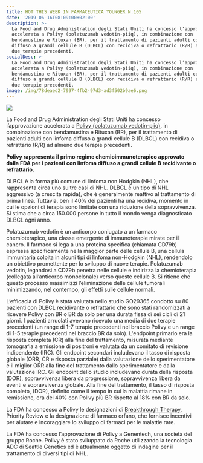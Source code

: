 ```yaml
---
title: HOT THIS WEEK IN FARMACEUTICA YOUNGER N.105
date: '2019-06-16T08:09:00+02:00'
description: >-
  La Food and Drug Administration degli Stati Uniti ha concesso l’approvazione
  accelerata a Polivy (polatuzumab vedotin-piiq), in combinazione con
  bendamustina e Rituxan (BR), per il trattamento di pazienti adulti con linfoma
  diffuso a grandi cellule B (DLBCL) con recidiva o refrattario (R/R) ad almeno
  due terapie precedenti. 
socialDesc: >-
  La Food and Drug Administration degli Stati Uniti ha concesso l’approvazione
  accelerata a Polivy (polatuzumab vedotin-piiq), in combinazione con
  bendamustina e Rituxan (BR), per il trattamento di pazienti adulti con linfoma
  diffuso a grandi cellule B (DLBCL) con recidiva o refrattario (R/R) ad almeno
  due terapie precedenti. 
image: /img/78deaed2-7997-4fb2-97d3-ad3f502b9ae6.png
---
```

![](/img/78deaed2-7997-4fb2-97d3-ad3f502b9ae6.png)

La Food and Drug Administration degli Stati Uniti ha concesso l’approvazione accelerata a [Polivy (polatuzumab vedotin-piiq)](https://www.roche.com/media/releases/med-cor-2019-06-11b.htm), in combinazione con bendamustina e Rituxan (BR), per il trattamento di pazienti adulti con linfoma diffuso a grandi cellule B (DLBCL) con recidiva o refrattario (R/R) ad almeno due terapie precedenti. 

**Polivy rappresenta il primo regime chemioimmunoterapico approvato dalla FDA per i pazienti con linfoma diffuso a grandi cellule B recidivante o refrattario.**

DLBCL è la forma più comune di linfoma non Hodgkin (NHL), che rappresenta circa uno su tre casi di NHL. DLBCL è un tipo di NHL aggressivo (a crescita rapida), che è generalmente reattivo al trattamento di prima linea. Tuttavia, ben il 40% dei pazienti ha una recidiva, momento in cui le opzioni di terapia sono limitate con una riduzione della sopravvivenza. Si stima che a circa 150.000 persone in tutto il mondo venga diagnosticato DLBCL ogni anno.

Polatuzumab vedotin è un anticorpo coniugato a un farmaco chemioterapico, una classe emergente di immunoterapie mirate per il cancro. Il farmaco si lega a una proteina specifica (chiamata CD79b) espressa specificamente nella maggior parte delle cellule B, una cellula immunitaria colpita in alcuni tipi di linfoma non-Hodgkin (NHL), rendendolo un obiettivo promettente per lo sviluppo di nuove terapie. Polatuzumab vedotin, legandosi a CD79b penetra nelle cellule e indirizza la chemioterapia (collegata all’anticorpo monoclonale) verso queste cellule B. Si ritiene che questo processo massimizzi l’eliminazione delle cellule tumorali minimizzando, nel contempo, gli effetti sulle cellule normali. 

L’efficacia di Polivy è stata valutata nello studio GO29365 condotto su 80 pazienti con DLBCL recidivante o refrattario che sono stati randomizzati a ricevere Polivy con BR o BR da solo per una durata fissa di sei cicli di 21 giorni. I pazienti arruolati avevano ricevuto una media di due terapie precedenti (un range di 1-7 terapie precedenti nel braccio Polivy e un range di 1-5 terapie precedenti nel braccio BR da solo). L'endpoint primario era la risposta completa (CR) alla fine del trattamento, misurata mediante tomografia a emissione di positroni e valutata da un comitato di revisione indipendente (IRC). Gli endpoint secondari includevano il tasso di risposta globale (ORR, CR e risposta parziale) dalla valutazione dello sperimentatore e il miglior ORR alla fine del trattamento dallo sperimentatore e dalla valutazione IRC. Gli endpoint dello studio includevano durata della risposta (DOR), sopravvivenza libera da progressione, sopravvivenza libera da eventi e sopravvivenza globale. Alla fine del trattamento, il tasso di risposta completo, (DOR), definito come il tempo in cui la malattia rimane in remissione, era del 40% con Polivy più BR rispetto al 18% con BR da solo.

La FDA ha concesso a Polivy le designazioni di [Breakthrough Therapy](https://www.farmaceuticayounger.science/blog/2018/12/breakthrough-therapy/), Priority Review e la designazione di farmaco orfano, che fornisce incentivi per aiutare e incoraggiare lo sviluppo di farmaci per le malattie rare.

La FDA ha concesso l’approvazione di Polivy a Genentech, una società del gruppo Roche. Polivy è stato sviluppato da Roche utilizzando la tecnologia ADC di Seattle Genetics ed è attualmente oggetto di indagine per il trattamento di diversi tipi di NHL.
